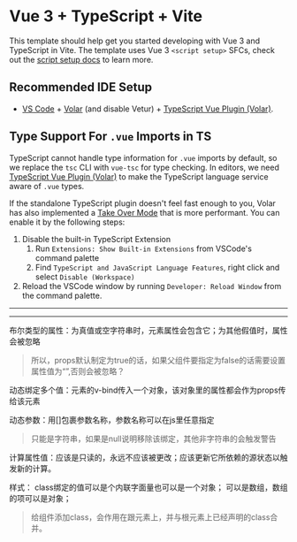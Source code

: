 # Vue 3 + TypeScript + Vite

This template should help get you started developing with Vue 3 and TypeScript in Vite. The template uses Vue 3 `<script setup>` SFCs, check out the [script setup docs](https://v3.vuejs.org/api/sfc-script-setup.html#sfc-script-setup) to learn more.

## Recommended IDE Setup

- [VS Code](https://code.visualstudio.com/) + [Volar](https://marketplace.visualstudio.com/items?itemName=Vue.volar) (and disable Vetur) + [TypeScript Vue Plugin (Volar)](https://marketplace.visualstudio.com/items?itemName=Vue.vscode-typescript-vue-plugin).

## Type Support For `.vue` Imports in TS

TypeScript cannot handle type information for `.vue` imports by default, so we replace the `tsc` CLI with `vue-tsc` for type checking. In editors, we need [TypeScript Vue Plugin (Volar)](https://marketplace.visualstudio.com/items?itemName=Vue.vscode-typescript-vue-plugin) to make the TypeScript language service aware of `.vue` types.

If the standalone TypeScript plugin doesn't feel fast enough to you, Volar has also implemented a [Take Over Mode](https://github.com/johnsoncodehk/volar/discussions/471#discussioncomment-1361669) that is more performant. You can enable it by the following steps:

1. Disable the built-in TypeScript Extension
   1. Run `Extensions: Show Built-in Extensions` from VSCode's command palette
   2. Find `TypeScript and JavaScript Language Features`, right click and select `Disable (Workspace)`
2. Reload the VSCode window by running `Developer: Reload Window` from the command palette.


---
---

布尔类型的属性：为真值或空字符串时，元素属性会包含它；为其他假值时，属性会被忽略
> 所以，props默认制定为true的话，如果父组件要指定为false的话需要设置属性值为“”,否则会被忽略？

动态绑定多个值：元素的v-bind传入一个对象，该对象里的属性都会作为props传给该元素

动态参数：用[]包裹参数名称，参数名称可以在js里任意指定
> 只能是字符串，如果是null说明移除该绑定，其他非字符串的会触发警告

计算属性值：应该是只读的，永远不应该被更改；应该更新它所依赖的源状态以触发新的计算。

样式：
class绑定的值可以是个内联字面量也可以是一个对象；
可以是数组，数组的项可以是对象；
> 给组件添加class，会作用在跟元素上，并与根元素上已经声明的class合并。




